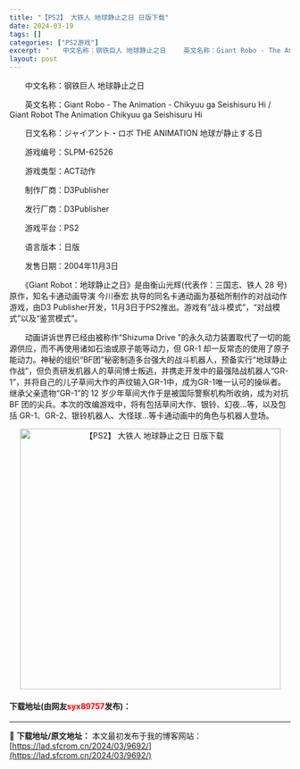 ```yaml
---
title: "【PS2】 大铁人 地球静止之日 日版下载"
date: 2024-03-19
tags: []
categories: ["PS2游戏"]
excerpt: "　　中文名称：钢铁巨人 地球静止之日 　　英文名称：Giant Robo - The Animation - Chikyuu ga Seishisuru Hi / Giant Robot The Animation Chikyuu ga Seishisuru Hi 　　日文名称：ジャイアント・ロボ &hellip;"
layout: post
---
```


 <p>　　中文名称：钢铁巨人 地球静止之日</p> <p>　　英文名称：Giant Robo - The Animation - Chikyuu ga Seishisuru Hi / Giant Robot The Animation Chikyuu ga Seishisuru Hi</p> <p>　　日文名称：ジャイアント・ロボ THE ANIMATION 地球が静止する日</p> <p>　　游戏编号：SLPM-62526</p> <p>　　游戏类型：ACT动作</p> <p>　　制作厂商：D3Publisher</p> <p>　　发行厂商：D3Publisher</p> <p>　　游戏平台：PS2</p> <p>　　语言版本：日版</p> <p>　　发售日期：2004年11月3日</p> <p>　　《Giant Robot：地球静止之日》是由衡山光辉(代表作：三国志、铁人 28 号)原作，知名卡通动画导演 今川泰宏 执导的同名卡通动画为基础所制作的对战动作游戏，由D3 Publisher开发，11月3日于PS2推出。游戏有&ldquo;战斗模式&rdquo;，&ldquo;对战模式&rdquo;以及&ldquo;鉴赏模式&rdquo;。</p> <p>　　动画讲诉世界已经由被称作&ldquo;Shizuma Drive &rdquo;的永久动力装置取代了一切的能源供应，而不再使用诸如石油或原子能等动力，但 GR-1 却一反常态的使用了原子能动力。神秘的组织&ldquo;BF团&rdquo;秘密制造多台强大的战斗机器人，预备实行&ldquo;地球静止作战&rdquo;，但负责研发机器人的草间博士叛逃，并携走开发中的最强陆战机器人&ldquo;GR-1&rdquo;，并将自己的儿子草间大作的声纹输入GR-1中，成为GR-1唯一认可的操纵者。继承父亲遗物&ldquo;GR-1&rdquo;的 12 岁少年草间大作于是被国际警察机构所收纳，成为对抗 BF 团的尖兵。本次的改编游戏中，将有包括草间大作、银铃、幻夜...等，以及包括 GR-1、GR-2、银铃机器人、大怪球...等卡通动画中的角色与机器人登场。</p> <p align="center"><img align="" border="0" src="https://lad.sfcrom.cn/wp-content/uploads/2024/03/20240319_65f997fecbcba.jpg" width="467" alt="【PS2】 大铁人 地球静止之日 日版下载" /></p> <p><h4>下载地址(由网友<font color="red">syx89757</font>发布)：</h4></p> 

---
📖 **下载地址/原文地址：** 本文最初发布于我的博客网站：[https://lad.sfcrom.cn/2024/03/9692/](https://lad.sfcrom.cn/2024/03/9692/)
